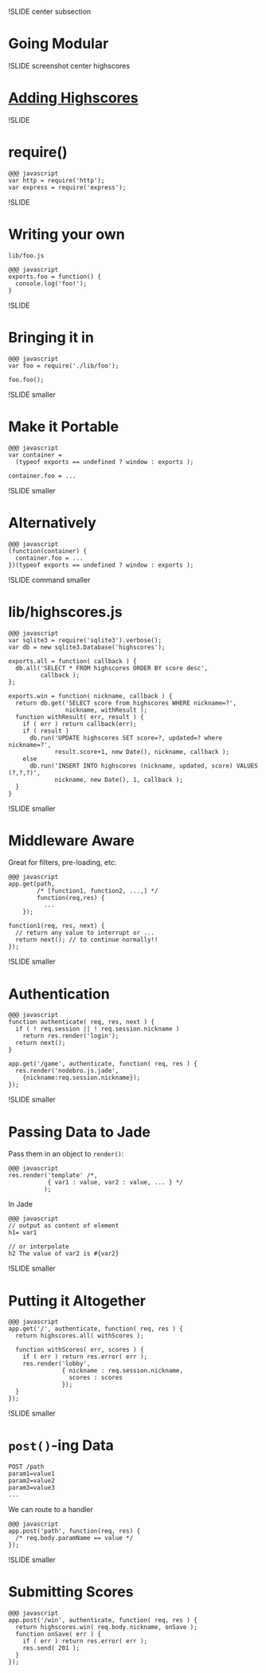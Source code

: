 !SLIDE center subsection
# Going Modular

!SLIDE screenshot center highscores
# [Adding Highscores](http://127.0.0.1:8500)

!SLIDE
# require()

    @@@ javascript
    var http = require('http');
    var express = require('express');

!SLIDE
# Writing your own

<code>lib/foo.js</code>

    @@@ javascript
    exports.foo = function() {
      console.log('foo!');
    }

!SLIDE
# Bringing it in

    @@@ javascript
    var foo = require('./lib/foo');

    foo.foo();

!SLIDE smaller
# Make it Portable

    @@@ javascript
    var container = 
      (typeof exports == undefined ? window : exports );

    container.foo = ...

!SLIDE smaller
# Alternatively

    @@@ javascript
    (function(container) {
      container.foo = ...
    })(typeof exports == undefined ? window : exports );

!SLIDE command smaller
# lib/highscores.js

    @@@ javascript
    var sqlite3 = require('sqlite3').verbose();
    var db = new sqlite3.Database('highscores');

    exports.all = function( callback ) {
      db.all('SELECT * FROM highscores ORDER BY score desc', 
             callback );
    };

    exports.win = function( nickname, callback ) {
      return db.get('SELECT score from highscores WHERE nickname=?', 
                    nickname, withResult );
      function withResult( err, result ) {
        if ( err ) return callback(err);
        if ( result )
          db.run('UPDATE highscores SET score=?, updated=? where nickname=?', 
                 result.score+1, new Date(), nickname, callback );
        else
          db.run('INSERT INTO highscores (nickname, updated, score) VALUES (?,?,?)', 
                 nickname, new Date(), 1, callback );
      }
    }

!SLIDE smaller
# Middleware Aware

Great for filters, pre-loading, etc:

    @@@ javascript
    app.get(path,
            /* [function1, function2, ...,] */
            function(req,res) {
              ...
        });

    function1(req, res, next) {
      // return any value to interrupt or ...
      return next(); // to continue normally!!
    });

!SLIDE smaller
# Authentication

    @@@ javascript
    function authenticate( req, res, next ) {
      if ( ! req.session || ! req.session.nickname )
        return res.render('login');
      return next();
    }

    app.get('/game', authenticate, function( req, res ) {
      res.render('nodebro.js.jade', 
        {nickname:req.session.nickname});
    });

!SLIDE smaller
# Passing Data to Jade

Pass them in an object to <code>render()</code>:

    @@@ javascript
    res.render('template' /*, 
               { var1 : value, var2 : value, ... } */
              );

In Jade

    @@@ javascript
    // output as content of element
    h1= var1

    // or interpolate
    h2 The value of var2 is #{var2}

!SLIDE smaller
# Putting it Altogether

    @@@ javascript
    app.get('/', authenticate, function( req, res ) {
      return highscores.all( withScores );

      function withScores( err, scores ) {
        if ( err ) return res.error( err );
        res.render('lobby', 
                   { nickname : req.session.nickname,
                     scores : scores
                   });
      }
    });

!SLIDE smaller
# <code>post()</code>-ing Data

    POST /path
    param1=value1
    param2=value2
    param3=value3
    ...

We can route to a handler

    @@@ javascript
    app.post('path', function(req, res) {
      /* req.body.paramName == value */
    });

!SLIDE smaller
# Submitting Scores

    @@@ javascript
    app.post('/win', authenticate, function( req, res ) {
      return highscores.win( req.body.nickname, onSave );
      function onSave( err ) {
        if ( err ) return res.error( err );
        res.send( 201 );
      }
    });

